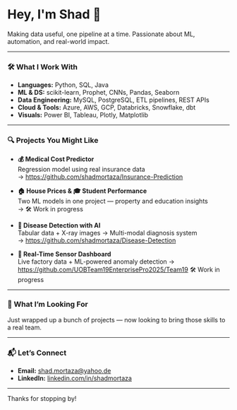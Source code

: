 # Hey, I'm Shad 👋

Making data useful, one pipeline at a time. Passionate about ML, automation, and real-world impact.

---

### 🛠️ What I Work With

- **Languages:** Python, SQL, Java  
- **ML & DS:** scikit-learn, Prophet, CNNs, Pandas, Seaborn  
- **Data Engineering:** MySQL, PostgreSQL, ETL pipelines, REST APIs  
- **Cloud & Tools:** Azure, AWS, GCP, Databricks, Snowflake, dbt 
- **Visuals:** Power BI, Tableau, Plotly, Matplotlib  

---

### 🔍 Projects You Might Like

- **💰 Medical Cost Predictor**  
  Regression model using real insurance data  
  → https://github.com/shadmortaza/Insurance-Prediction

- **🏠 House Prices & 🎓 Student Performance**  
  Two ML models in one project — property and education insights  
  → 🛠️ Work in progress 

- **🧠 Disease Detection with AI**  
  Tabular data + X-ray images → Multi-modal diagnosis system  
  → https://github.com/shadmortaza/Disease-Detection

- **📡 Real-Time Sensor Dashboard**  
  Live factory data + ML-powered anomaly detection
  → https://github.com/UOBTeam19EnterprisePro2025/Team19 🛠️ Work in progress  

---

### 🎯 What I’m Looking For

Just wrapped up a bunch of projects — now looking to bring those skills to a real team.

---

### 📬 Let’s Connect

- **Email:** shad.mortaza@yahoo.de  
- **LinkedIn:** [linkedin.com/in/shadmortaza](https://linkedin.com/in/shadmortaza)  

---

Thanks for stopping by!


<!--
**shadmortaza/shadmortaza** is a ✨ _special_ ✨ repository because its `README.md` (this file) appears on your GitHub profile.

Here are some ideas to get you started:

- 🔭 I’m currently working on ...
- 🌱 I’m currently learning ...
- 👯 I’m looking to collaborate on ...
- 🤔 I’m looking for help with ...
- 💬 Ask me about ...
- 📫 How to reach me: ...
- 😄 Pronouns: ...
- ⚡ Fun fact: ...
-->

